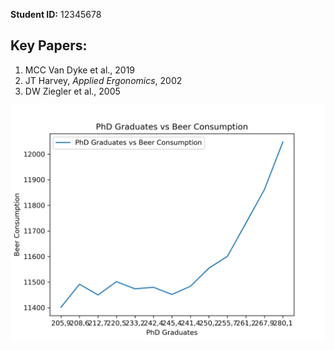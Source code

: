 **Student ID:** 12345678

## Key Papers:
1. MCC Van Dyke et al., 2019
2. JT Harvey, *Applied Ergonomics*, 2002
3. DW Ziegler et al., 2005

![Correlation Plot](correlation_plot.png)

